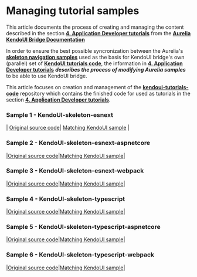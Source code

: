# Managing tutorial samples

This article documents the process of creating and managing the content described in the section **[4. Application Developer tutorials](https://aurelia-ui-toolkits.gitbooks.io/kendoui-bridge-docs/content/developers_tutorials.html)** from the **[Aurelia KendoUI Bridge Documentation](https://aurelia-ui-toolkits.gitbooks.io/kendoui-bridge-docs/content/)**

In order to ensure the best possible syncronization between the Aurelia's **[skeleton navigation samples](https://github.com/aurelia/skeleton-navigation)** used as the basis for KendoUI bridge's own (parallel) set of **[KendoUI tutorials code](https://github.com/aurelia-ui-toolkits/kendoui-tutorials-code)**, the information in **[4. Application Developer tutorials](https://aurelia-ui-toolkits.gitbooks.io/kendoui-bridge-docs/content/developers_tutorials.html)** ___describes the process of modifying Aurelia samples___ to be able to use KendoUI bridge.

This article focuses on creation and management of the **[kendoui-tutorials-code](https://github.com/aurelia-ui-toolkits/kendoui-tutorials-code)** repository which contains the finished code for used as tutorials in the section **[4. Application Developer tutorials](https://aurelia-ui-toolkits.gitbooks.io/kendoui-bridge-docs/content/developers_tutorials.html)**.



### Sample 1 - KendoUI-skeleton-esnext
| [Original source code](https://github.com/aurelia/skeleton-navigation/tree/master/skeleton-esnext)| [Matching KendoUI sample]() |



### Sample 2 - KendoUI-skeleton-esnext-aspnetcore

|[Original source code](https://github.com/aurelia/skeleton-navigation/tree/master/skeleton-esnext-aspnetcore)|[Matching KendoUI sample]()|

### Sample 3 - KendoUI-skeleton-esnext-webpack

|[Original source code](https://github.com/aurelia/skeleton-navigation/tree/master/skeleton-esnext-webpack)|[Matching KendoUI sample]()|

### Sample 4 - KendoUI-skeleton-typescript

|[Original source code](https://github.com/aurelia/skeleton-navigation/tree/master/skeleton-typescript)|[Matching KendoUI sample]()|

### Sample 5 - KendoUI-skeleton-typescript-aspnetcore

|[Original source code](https://github.com/aurelia/skeleton-navigation/tree/master/skeleton-typescript-aspnetcore)|[Matching KendoUI sample]()|

### Sample 6 - KendoUI-skeleton-typescript-webpack

|[Original source code](https://github.com/aurelia/skeleton-navigation/tree/master/skeleton-esnext-webpack)|[Matching KendoUI sample]()|
